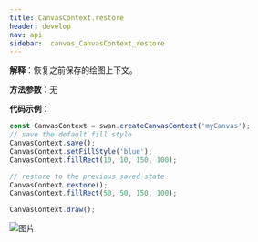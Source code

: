 ```yaml
---
title: CanvasContext.restore
header: develop
nav: api
sidebar:  canvas_CanvasContext_restore
---
```



**解释**：恢复之前保存的绘图上下文。

**方法参数**：无

**代码示例**：

```js
const CanvasContext = swan.createCanvasContext('myCanvas');
// save the default fill style
CanvasContext.save();
CanvasContext.setFillStyle('blue');
CanvasContext.fillRect(10, 10, 150, 100);

// restore to the previous saved state
CanvasContext.restore();
CanvasContext.fillRect(50, 50, 150, 100);

CanvasContext.draw();
```

![图片](../../../../img/api/canvas/save.png)

